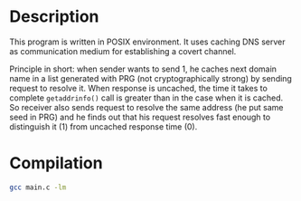# Description

This program is written in POSIX environment.
It uses caching DNS server as communication medium
for establishing a covert channel.

Principle in short: when sender wants to send 1,
he caches next domain name in a list generated
with PRG (not cryptographically strong) by sending
request to resolve it. When response is uncached,
the time it takes to complete `getaddrinfo()` call
is greater than in the case when it is cached.
So receiver also sends request to resolve the same
address (he put same seed in PRG) and he finds out
that his request resolves fast enough to distinguish
it (1) from uncached response time (0). 


# Compilation

```sh
gcc main.c -lm
```
